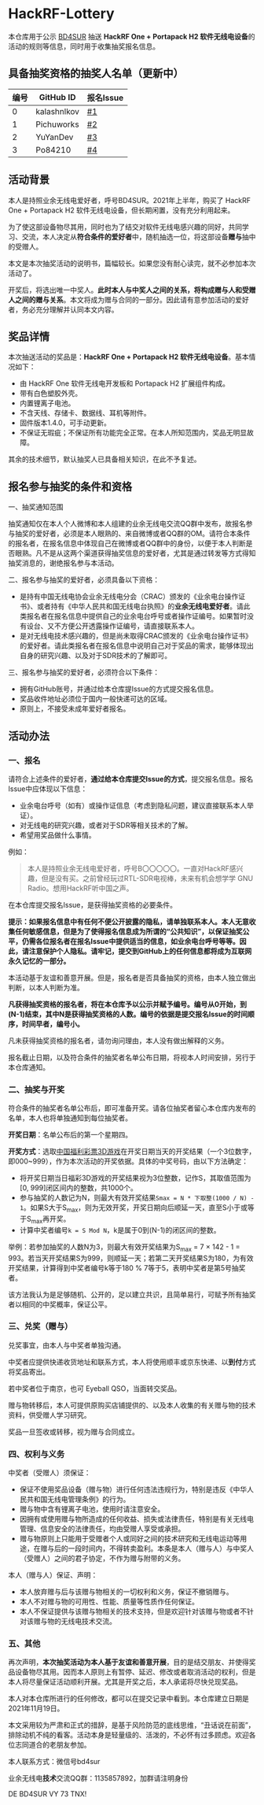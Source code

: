 # HackRF-Lottery

本仓库用于公示 [BD4SUR](https://github.com/BD4SUR) 抽送 **HackRF One + Portapack H2 软件无线电设备**的活动的规则等信息，同时用于收集抽奖报名信息。

## 具备抽奖资格的抽奖人名单（更新中）

|编号|GitHub ID|报名Issue|
|----|----|----|
|0|kalashnlkov|[#1](https://github.com/bd4sur/HackRF-Lottery/issues/1)|
|1|Pichuworks|[#2](https://github.com/bd4sur/HackRF-Lottery/issues/2)|
|2|YuYanDev|[#3](https://github.com/bd4sur/HackRF-Lottery/issues/3)|
|3|Po84210|[#4](https://github.com/bd4sur/HackRF-Lottery/issues/4)|


## 活动背景

本人是持照业余无线电爱好者，呼号BD4SUR。2021年上半年，购买了 HackRF One + Portapack H2 软件无线电设备，但长期闲置，没有充分利用起来。

为了使这部设备物尽其用，同时也为了结交对软件无线电感兴趣的同好，共同学习、交流，本人决定从**符合条件的爱好者**中，随机抽选一位，将这部设备**赠与**抽中的受赠人。

本文是本次抽奖活动的说明书，篇幅较长。如果您没有耐心读完，就不必参加本次活动了。

开奖后，将选出唯一中奖人。**此时本人与中奖人之间的关系，将构成赠与人和受赠人之间的赠与关系**。本文将成为赠与合同的一部分。因此请有意参加活动的爱好者，务必充分理解并认同本文内容。

## 奖品详情

本次抽送活动的奖品是：**HackRF One + Portapack H2 软件无线电设备**。基本情况如下：

- 由 HackRF One 软件无线电开发板和 Portapack H2 扩展组件构成。
- 带有白色塑胶外壳。
- 内置锂离子电池。
- 不含天线、存储卡、数据线、耳机等附件。
- 固件版本1.4.0，可手动更新。
- 不保证无瑕疵；不保证所有功能完全正常。在本人所知范围内，奖品无明显故障。

其余的技术细节，默认抽奖人已具备相关知识，在此不予复述。

## 报名参与抽奖的条件和资格

一、抽奖通知范围

抽奖通知仅在本人个人微博和本人组建的业余无线电交流QQ群中发布，故报名参与抽奖的爱好者，必须是本人眼熟的、来自微博或者QQ群的OM。请符合本条件的报名者，在报名信息中体现自己在微博或者QQ群中的身份，以便于本人判断是否眼熟。凡不是从这两个渠道获得抽奖信息的爱好者，尤其是通过转发等方式得知抽奖消息的，谢绝报名参与本活动。

二、报名参与抽奖的爱好者，必须具备以下资格：

+ 是持有中国无线电协会业余无线电分会（CRAC）颁发的《业余电台操作证书》、或者持有《中华人民共和国无线电台执照》的**业余无线电爱好者**。请此类报名者在报名信息中提供自己的业余电台呼号或者操作证编号。如果暂时没有设台、又不方便公开透露操作证编号，请直接联系本人。
+ 是对无线电技术感兴趣的，但是尚未取得CRAC颁发的《业余电台操作证书》的爱好者。请此类报名者在报名信息中说明自己对于奖品的需求，能够体现出自身的研究兴趣、以及对于SDR技术的了解即可。

三、报名参与抽奖的爱好者，必须符合以下条件：

+ 拥有GitHub账号，并通过给本仓库提Issue的方式提交报名信息。
+ 奖品收件地址必须位于国内一般快递可达的区域。
+ 原则上，不接受未成年爱好者报名。

## 活动办法

### 一、报名

请符合上述条件的爱好者，**通过给本仓库提交Issue的方式**，提交报名信息。报名Issue中应体现以下信息：

- 业余电台呼号（如有）或操作证信息（考虑到隐私问题，建议直接联系本人举证）。
- 对无线电的研究兴趣，或者对于SDR等相关技术的了解。
- 希望用奖品做什么事情。

例如：

> 本人是持照业余无线电爱好者，呼号B〇〇〇〇〇。一直对HackRF感兴趣，但是没有买。之前曾经玩过RTL-SDR电视棒，未来有机会想学学 GNU Radio。想用HackRF听中国之声。

在本仓库提交报名Issue，是获得抽奖资格的必要条件。

**提示：如果报名信息中有任何不便公开披露的隐私，请单独联系本人。本人无意收集任何敏感信息，但是为了使得报名信息成为所谓的“公共知识”，以保证抽奖公平，仍需各位报名者在报名Issue中提供适当的信息，如业余电台呼号等等。因此，请注意保护个人隐私。请牢记，提交到GitHub上的任何信息都将成为互联网永久记忆的一部分。**

本活动基于友谊和善意开展。但是，报名者是否具备抽奖的资格，由本人独立做出判断，以本人判断为准。

**凡获得抽奖资格的报名者，将在本仓库予以公示并赋予编号。编号从0开始，到(N-1)结束，其中N是获得抽奖资格的人数。编号的依据是提交报名Issue的时间顺序，时间早者，编号小。**

凡未获得抽奖资格的报名者，请勿询问理由，本人没有做出解释的义务。

报名截止日期，以及符合条件的抽奖者名单公布日期，将视本人时间安排，另行于本仓库通知。

### 二、抽奖与开奖

符合条件的抽奖者名单公布后，即可准备开奖。请各位抽奖者留心本仓库内发布的名单，本人也将单独通知到每位抽奖者。

**开奖日期**：名单公布后的第一个星期四。

**开奖方式**：选取[中国福利彩票3D游戏](http://www.cwl.gov.cn/fcpz/yxjs/fc3d/)在开奖日期当天的开奖结果（一个3位数字，即000~999），作为本次活动的开奖依据。具体的中奖号码，由以下方法确定：

+ 将开奖日期当日福彩3D游戏的开奖结果视为3位整数，记作S，其取值范围为[0, 999]闭区间内的整数，共1000个。
+ 参与抽奖的人数记为N，则最大有效开奖结果`Smax = N * 下取整(1000 / N) - 1`。如果S大于S<sub>max</sub>，则为无效开奖，开奖日期向后顺延一天，直至S小于或等于S<sub>max</sub>再开奖。
+ 计算中奖者编号`k = S Mod N`，k是属于0到(N-1)的闭区间的整数。

举例：若参加抽奖的人数N为3，则最大有效开奖结果为S<sub>max</sub> = 7 × 142 - 1 = 993。若当天开奖结果S为999，则顺延一天；若第二天开奖结果S为180，为有效开奖结果，计算得到中奖者编号k等于180 % 7等于5，表明中奖者是第5号抽奖者。

该方法我认为是足够随机、公开的，足以建立共识，且简单易行，可赋予所有抽奖者以相同的中奖概率，保证公平。

### 三、兑奖（赠与）

兑奖事宜，由本人与中奖者单独沟通。

中奖者应提供快递收货地址和联系方式，本人将使用顺丰或京东快递、以**到付**方式将奖品寄出。

若中奖者位于南京，也可 Eyeball QSO，当面转交奖品。

赠与物转移后，本人可提供原购买店铺提供的、以及本人收集的有关赠与物的技术资料，供受赠人学习研究。

奖品一旦签收或转移，视为赠与合同成立。

### 四、权利与义务

中奖者（受赠人）须保证：

- 保证不使用奖品设备（赠与物）进行任何违法违规行为，特别是违反《中华人民共和国无线电管理条例》的行为。
- 赠与物中含有锂离子电池，使用时请注意安全。
- 因拥有或使用赠与物所造成的任何收益、损失或法律责任，特别是有关无线电管理、信息安全的法律责任，均由受赠人享受或承担。
- 赠与物原则上只能用于受赠者个人或同好之间的技术研究和无线电运动等用途，在赠与后的一段时间内，不得转卖盈利。本条是本人（赠与人）与中奖人（受赠人）之间的君子协定，不作为赠与附带的义务。

本人（赠与人）保证、声明：

- 本人放弃赠与后与该赠与物相关的一切权利和义务，保证不撤销赠与。
- 本人不对赠与物的可用性、性能、质量等性质作任何保证。
- 本人不保证提供与该赠与物相关的技术支持，但是欢迎针对该赠与物或者不针对该赠与物的无线电技术交流。

### 五、其他

再次声明，**本次抽奖活动为本人基于友谊和善意开展**，目的是结交朋友、并使得奖品设备物尽其用。因而本人原则上有暂停、延迟、修改或者取消活动的权利，但是本人将尽量保证活动顺利开展。尤其是开奖之后，本人承诺将尽快兑现奖品。

本人对本仓库所进行的任何修改，都可以在提交记录中看到。本仓库建立日期是2021年11月19日。

本文采用较为严肃和正式的措辞，是基于风险防范的底线思维，“丑话说在前面”，排除动机不纯的看客。活动本身是轻量级的、活泼的，不必怀有过多顾虑。欢迎各位志同道合的老朋友参加。

本人联系方式：微信号bd4sur

业余无线电**技术**交流QQ群：1135857892，加群请注明身份

DE BD4SUR VY 73 TNX!
